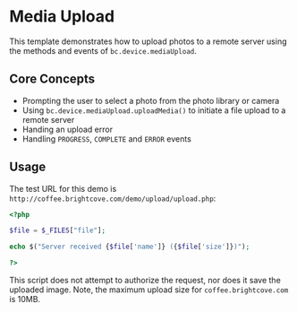 # Media Upload

This template demonstrates how to upload photos to a remote server using 
the methods and events of `bc.device.mediaUpload`.

## Core Concepts

* Prompting the user to select a photo from the photo library or camera
* Using `bc.device.mediaUpload.uploadMedia()` to initiate a file upload to a 
remote server
* Handing an upload error
* Handling `PROGRESS`, `COMPLETE` and `ERROR` events

## Usage

The test URL for this demo is `http://coffee.brightcove.com/demo/upload/upload.php`:

```php
<?php

$file = $_FILES["file"];

echo $("Server received {$file['name']} ({$file['size']})");

?>
```

This script does not attempt to authorize the request, nor does it save the 
uploaded image. Note, the maximum upload size for `coffee.brightcove.com` is 10MB.
